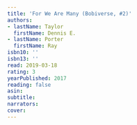 ```yaml
---
title: 'For We Are Many (Bobiverse, #2)'
authors:
- lastName: Taylor
  firstName: Dennis E.
- lastName: Porter
  firstName: Ray
isbn10: ''
isbn13: ''
read: 2019-03-18
rating: 3
yearPublished: 2017
reading: false
asin:
subtitle:
narrators:
cover:
---
```

